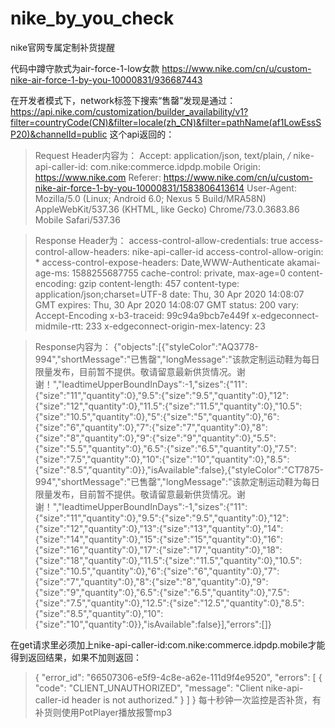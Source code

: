 # nike_by_you_check
nike官网专属定制补货提醒

代码中蹲守款式为air-force-1-low女款
https://www.nike.com/cn/u/custom-nike-air-force-1-by-you-10000831/936687443

在开发者模式下，network标签下搜索“售罄”发现是通过：https://api.nike.com/customization/builder_availability/v1?filter=countryCode(CN)&filter=locale(zh_CN)&filter=pathName(af1LowEssSP20)&channelId=public  这个api返回的：

>Request Header内容为：
Accept: application/json, text/plain, */*
nike-api-caller-id: com.nike:commerce.idpdp.mobile
Origin: https://www.nike.com
Referer: https://www.nike.com/cn/u/custom-nike-air-force-1-by-you-10000831/1583806413614
User-Agent: Mozilla/5.0 (Linux; Android 6.0; Nexus 5 Build/MRA58N) AppleWebKit/537.36 (KHTML, like Gecko) Chrome/73.0.3683.86 Mobile Safari/537.36

>Response Header为：
access-control-allow-credentials: true
access-control-allow-headers: nike-api-caller-id
access-control-allow-origin: *
access-control-expose-headers: Date,WWW-Authenticate
akamai-age-ms: 1588255687755
cache-control: private, max-age=0
content-encoding: gzip
content-length: 457
content-type: application/json;charset=UTF-8
date: Thu, 30 Apr 2020 14:08:07 GMT
expires: Thu, 30 Apr 2020 14:08:07 GMT
status: 200
vary: Accept-Encoding
x-b3-traceid: 99c94a9bcb7e449f
x-edgeconnect-midmile-rtt: 233
x-edgeconnect-origin-mex-latency: 23

>Response内容为：
{"objects":[{"styleColor":"AQ3778-994","shortMessage":"已售罄","longMessage":"该款定制运动鞋为每日限量发布，目前暂不提供。敬请留意最新供货情况。谢谢！","leadtimeUpperBoundInDays":-1,"sizes":{"11":{"size":"11","quantity":0},"9.5":{"size":"9.5","quantity":0},"12":{"size":"12","quantity":0},"11.5":{"size":"11.5","quantity":0},"10.5":{"size":"10.5","quantity":0},"5":{"size":"5","quantity":0},"6":{"size":"6","quantity":0},"7":{"size":"7","quantity":0},"8":{"size":"8","quantity":0},"9":{"size":"9","quantity":0},"5.5":{"size":"5.5","quantity":0},"6.5":{"size":"6.5","quantity":0},"7.5":{"size":"7.5","quantity":0},"10":{"size":"10","quantity":0},"8.5":{"size":"8.5","quantity":0}},"isAvailable":false},{"styleColor":"CT7875-994","shortMessage":"已售罄","longMessage":"该款定制运动鞋为每日限量发布，目前暂不提供。敬请留意最新供货情况。谢谢！","leadtimeUpperBoundInDays":-1,"sizes":{"11":{"size":"11","quantity":0},"9.5":{"size":"9.5","quantity":0},"12":{"size":"12","quantity":0},"13":{"size":"13","quantity":0},"14":{"size":"14","quantity":0},"15":{"size":"15","quantity":0},"16":{"size":"16","quantity":0},"17":{"size":"17","quantity":0},"18":{"size":"18","quantity":0},"11.5":{"size":"11.5","quantity":0},"10.5":{"size":"10.5","quantity":0},"6":{"size":"6","quantity":0},"7":{"size":"7","quantity":0},"8":{"size":"8","quantity":0},"9":{"size":"9","quantity":0},"6.5":{"size":"6.5","quantity":0},"7.5":{"size":"7.5","quantity":0},"12.5":{"size":"12.5","quantity":0},"8.5":{"size":"8.5","quantity":0},"10":{"size":"10","quantity":0}},"isAvailable":false}],"errors":[]}


在get请求里必须加上nike-api-caller-id:com.nike:commerce.idpdp.mobile才能得到返回结果，如果不加则返回：
>{
    "error_id": "66507306-e5f9-4c8e-a62e-111d9f4e9520",
    "errors": [
        {
            "code": "CLIENT_UNAUTHORIZED",
            "message": "Client nike-api-caller-id header is not authorized."
        }
    ]
}
每十秒钟一次监控是否补货，有补货则使用PotPlayer播放报警mp3
